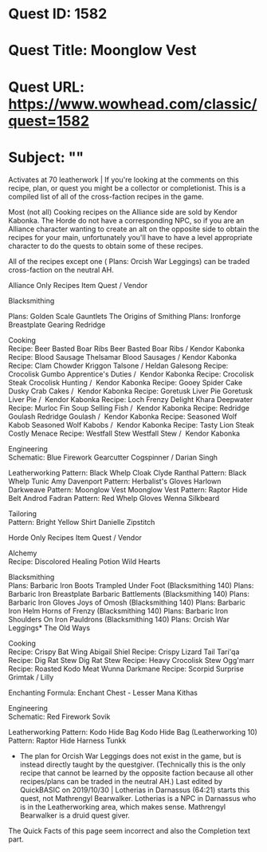 # Quest ID: 1582
# Quest Title: Moonglow Vest
# Quest URL: https://www.wowhead.com/classic/quest=1582
# Subject: "<Blank>"
Activates at 70 leatherwork | If you're looking at the comments on this recipe, plan, or quest you might be a collector or completionist.
This is a compiled list of all of the cross-faction recipes in the game.

Most (not all)  Cooking recipes on the Alliance side are sold by Kendor Kabonka. The Horde do not have a corresponding NPC, so if you are an Alliance character wanting to create an alt on the opposite side to obtain the recipes for your main, unfortunately you'll have to have a level appropriate character to do the quests to obtain some of these recipes.

All of the recipes except one ( Plans: Orcish War Leggings) can be traded cross-faction on the neutral AH.

Alliance Only Recipes
Item	Quest / Vendor
	
 Blacksmithing	
	
 Plans: Golden Scale Gauntlets	 The Origins of Smithing
 Plans: Ironforge Breastplate	 Gearing Redridge
	
 Cooking	
 Recipe: Beer Basted Boar Ribs	 Beer Basted Boar Ribs / Kendor Kabonka
 Recipe: Blood Sausage	 Thelsamar Blood Sausages / Kendor Kabonka
 Recipe: Clam Chowder	Kriggon Talsone / Heldan Galesong
 Recipe: Crocolisk Gumbo	 Apprentice's Duties /  Kendor Kabonka
 Recipe: Crocolisk Steak	 Crocolisk Hunting /  Kendor Kabonka
 Recipe: Gooey Spider Cake	 Dusky Crab Cakes /  Kendor Kabonka
 Recipe: Goretusk Liver Pie	 Goretusk Liver Pie /  Kendor Kabonka
 Recipe: Loch Frenzy Delight	Khara Deepwater
 Recipe: Murloc Fin Soup	 Selling Fish /  Kendor Kabonka
 Recipe: Redridge Goulash	 Redridge Goulash /  Kendor Kabonka
 Recipe: Seasoned Wolf Kabob	 Seasoned Wolf Kabobs /  Kendor Kabonka
 Recipe: Tasty Lion Steak	 Costly Menace
 Recipe: Westfall Stew	 Westfall Stew /  Kendor Kabonka
	
 Engineering	
 Schematic: Blue Firework	Gearcutter Cogspinner / Darian Singh
	
 Leatherworking	
 Pattern: Black Whelp Cloak	Clyde Ranthal
 Pattern: Black Whelp Tunic	Amy Davenport
 Pattern: Herbalist's Gloves	Harlown Darkweave
 Pattern: Moonglow Vest	 Moonglow Vest
 Pattern: Raptor Hide Belt	Androd Fadran
 Pattern: Red Whelp Gloves	Wenna Silkbeard
	
 Tailoring	
 Pattern: Bright Yellow Shirt	Danielle Zipstitch


Horde Only Recipes
Item	Quest / Vendor
	
 Alchemy	
 Recipe: Discolored Healing Potion	 Wild Hearts
	
 Blacksmithing	
 Plans: Barbaric Iron Boots	 Trampled Under Foot (Blacksmithing 140)
 Plans: Barbaric Iron Breastplate	 Barbaric Battlements (Blacksmithing 140)
 Plans: Barbaric Iron Gloves	 Joys of Omosh (Blacksmithing 140)
 Plans: Barbaric Iron Helm	 Horns of Frenzy (Blacksmithing 140)
 Plans: Barbaric Iron Shoulders	 On Iron Pauldrons (Blacksmithing 140)
 Plans: Orcish War Leggings*	 The Old Ways
	
 Cooking	
 Recipe: Crispy Bat Wing	Abigail Shiel
 Recipe: Crispy Lizard Tail	Tari'qa
 Recipe: Dig Rat Stew	 Dig Rat Stew
 Recipe: Heavy Crocolisk Stew	Ogg'marr
 Recipe: Roasted Kodo Meat	Wunna Darkmane
 Recipe: Scorpid Surprise	Grimtak / Lilly
	
 Enchanting	
 Formula: Enchant Chest - Lesser Mana	Kithas
	
 Engineering	
 Schematic: Red Firework	Sovik
	
 Leatherworking	
 Pattern: Kodo Hide Bag	 Kodo Hide Bag (Leatherworking 10)
 Pattern: Raptor Hide Harness	Tunkk
* The plan for Orcish War Leggings does not exist in the game, but is instead directly taught by the questgiver.
(Technically this is the only recipe that cannot be learned by the opposite faction because all other recipes/plans can be traded in the neutral AH.)
Last edited by QuickBASIC on 2019/10/30 | Lotherias in Darnassus (64:21) starts this quest, not Mathrengyl Bearwalker. Lotherias is a NPC in Darnassus who is in the Leatherworking area, which makes sense.
Mathrengyl Bearwalker is a druid quest giver.

The Quick Facts of this page seem incorrect and also the Completion text part.